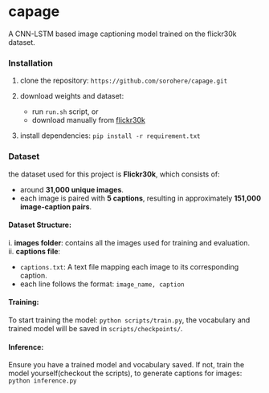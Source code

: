 # capage

A CNN-LSTM based image captioning model trained on the flickr30k dataset.


### Installation

1. clone the repository: `https://github.com/sorohere/capage.git`
2. download weights and dataset:
   - run `run.sh` script, or
   - download manually from [flickr30k](https://github.com/sorohere/flickr-dataset?tab=readme-ov-file#flickr30k)

3. install dependencies: `pip install -r requirement.txt`

   
### Dataset  

the dataset used for this project is **Flickr30k**, which consists of:  
- around **31,000 unique images**.  
- each image is paired with **5 captions**, resulting in approximately **151,000 image-caption pairs**.  

#### Dataset Structure: 
i. **images folder**: contains all the images used for training and evaluation.  
ii. **captions file**:
   - `captions.txt`: A text file mapping each image to its corresponding caption.  
   - each line follows the format: `image_name, caption`
   
#### Training:
To start training the model: `python scripts/train.py`, the vocabulary and trained model will be saved in ```scripts/checkpoints/```.

#### Inference:

Ensure you have a trained model and vocabulary saved. If not, train the model yourself(checkout the scripts), to generate captions for images: `python inference.py`

